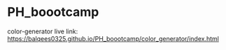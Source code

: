 # PH_boootcamp
color-generator live link: https://balqees0325.github.io/PH_boootcamp/color_generator/index.html
